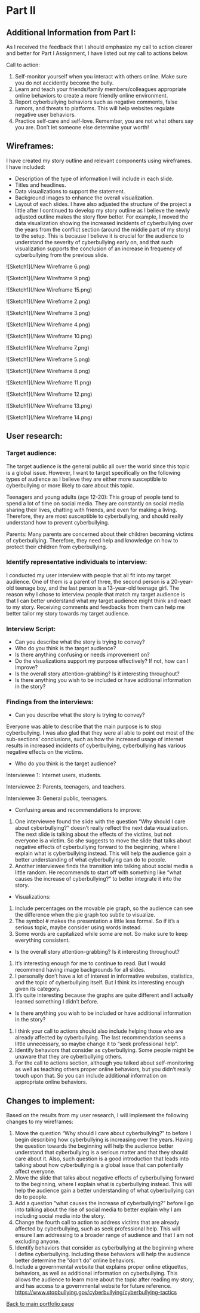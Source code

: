 # Part II

## Additional Information from Part I:
As I received the feedback that I should emphasize my call to action clearer and better for Part I Assignment, I have listed out my call to actions below.

Call to action:
1.	Self-monitor yourself when you interact with others online. Make sure you do not accidently become the bully. 
2.	Learn and teach your friends/family members/colleagues appropriate online behaviors to create a more friendly online environment.
3.	Report cyberbullying behaviors such as negative comments, false rumors, and threats to platforms. This will help websites regulate negative user behaviors.
4.	Practice self-care and self-love. Remember, you are not what others say you are. Don’t let someone else determine your worth!

## Wireframes:
I have created my story outline and relevant components using wireframes. I have included:
* Description of the type of information I will include in each slide.
* Titles and headlines.
* Data visualizations to support the statement.
* Background images to enhance the overall visualization.
* Layout of each slides. 
I have also adjusted the structure of the project a little after I continued to develop my story outline as I believe the newly adjusted outline makes the story flow better. For example, I moved the data visualization showing the increased incidents of cyberbullying over the years from the conflict section (around the middle part of my story) to the setup. This is because I believe it is crucial for the audience to understand the severity of cyberbullying early on, and that such visualization supports the conclusion of an increase in frequency of cyberbullying from the previous slide.

![Sketch1](/New Wireframe 6.png)

![Sketch1](/New Wireframe 9.png)

![Sketch1](/New Wireframe 15.png)

![Sketch1](/New Wireframe 2.png)

![Sketch1](/New Wireframe 3.png)

![Sketch1](/New Wireframe 4.png)

![Sketch1](/New Wireframe 10.png)

![Sketch1](/New Wireframe 7.png)

![Sketch1](/New Wireframe 5.png)

![Sketch1](/New Wireframe 8.png)

![Sketch1](/New Wireframe 11.png)

![Sketch1](/New Wireframe 12.png)

![Sketch1](/New Wireframe 13.png)

![Sketch1](/New Wireframe 14.png)


## User research:
### Target audience:
The target audience is the general public all over the world since this topic is a global issue. However, I want to target specifically on the following types of audience as I believe they are either more susceptible to cyberbullying or more likely to care about this topic.

Teenagers and young adults (age 12-20): This group of people tend to spend a lot of time on social media. They are constantly on social media sharing their lives, chatting with friends, and even for making a living. Therefore, they are most susceptible to cyberbullying, and should really understand how to prevent cyberbullying.

Parents: Many parents are concerned about their children becoming victims of cyberbullying. Therefore, they need help and knowledge on how to protect their children from cyberbullying. 


### Identify representative individuals to interview:
I conducted my user interview with people that all fit into my target audience. One of them is a parent of three, the second person is a 20-year-old teenage boy, and the last person is a 13-year-old teenage girl. The reason why I chose to interview people that match my target audience is that I can better understand what my target audience might think and react to my story. Receiving comments and feedbacks from them can help me better tailor my story towards my target audience.

### Interview Script:
* Can you describe what the story is trying to convey?
* Who do you think is the target audience? 
* Is there anything confusing or needs improvement on?
* Do the visualizations support my purpose effectively? If not, how can I improve?
* Is the overall story attention-grabbing? Is it interesting throughout?
* Is there anything you wish to be included or have additional information in the story?

### Findings from the interviews:
* Can you describe what the story is trying to convey?

Everyone was able to describe that the main purpose is to stop cyberbullying. I was also glad that they were all able to point out most of the sub-sections’ conclusions, such as how the increased usage of internet results in increased incidents of cyberbullying, cyberbullying has various negative effects on the victims. 

* Who do you think is the target audience? 

Interviewee 1: Internet users, students.

Interviewee 2: Parents, teenagers, and teachers. 

Interviewee 3: General public, teenagers.
* Confusing areas and recommendations to improve:
1.	One interviewee found the slide with the question “Why should I care about cyberbullying?” doesn’t really reflect the next data visualization. The next slide is talking about the effects of the victims, but not everyone is a victim. So she suggests to move the slide that talks about negative effects of cyberbullying forward to the beginning, where I explain what is cyberbullying instead. This will help the audience gain a better understanding of what cyberbullying can do to people.
2.	Another interviewee finds the transition into talking about social media a little random. He recommends to start off with something like “what causes the increase of cyberbullying?” to better integrate it into the story.

* Visualizations:
1.	Include percentages on the movable pie graph, so the audience can see the difference when the pie graph too subtle to visualize.
2.	The symbol # makes the presentation a little less formal. So if it’s a serious topic, maybe consider using words instead.
3.	Some words are capitalized while some are not. So make sure to keep everything consistent.


* Is the overall story attention-grabbing? Is it interesting throughout?
1.	It’s interesting enough for me to continue to read. But I would recommend having image backgrounds for all slides.
2.	I personally don’t have a lot of interest in informative websites, statistics, and the topic of cyberbullying itself. But I think its interesting enough given its category.
3.	It’s quite interesting because the graphs are quite different and I actually learned something I didn’t before.

* Is there anything you wish to be included or have additional information in the story?
1.	I think your call to actions should also include helping those who are already affected by cyberbullying. The last recommendation seems a little unnecessary, so maybe change it to “seek professional help”.
2.	Identify behaviors that consider as cyberbullying. Some people might be unaware that they are cyberbullying others.
3.	For the call to actions section, although you talked about self-monitoring as well as teaching others proper online behaviors, but you didn’t really touch upon that. So you can include additional information on appropriate online behaviors.

## Changes to implement:
Based on the results from my user research, I will implement the following changes to my wireframes:
1.	Move the question “Why should I care about cyberbullying?” to before I begin describing how cyberbullying is increasing over the years. Having the question towards the beginning will help the audience better understand that cyberbullying is a serious matter and that they should care about it. Also, such question is a good introduction that leads into talking about how cyberbullying is a global issue that can potentially affect everyone.
2.	Move the slide that talks about negative effects of cyberbullying forward to the beginning, where I explain what is cyberbullying instead. This will help the audience gain a better understanding of what cyberbullying can do to people.
3.	Add a question “what causes the increase of cyberbullying?” before I go into talking about the rise of social media to better explain why I am including social media into the story.
4.	Change the fourth call to action to address victims that are already affected by cyberbullying, such as seek professional help. This will ensure I am addressing to a broader range of audience and that I am not excluding anyone.
5.	Identify behaviors that consider as cyberbullying at the beginning where I define cyberbullying. Including these behaviors will help the audience better determine the “don’t do” online behaviors. 
6.	Include a governmental website that explains proper online etiquettes, behaviors, as well as additional information on cyberbullying. This allows the audience to learn more about the topic after reading my story, and has access to a governmental website for future reference.
https://www.stopbullying.gov/cyberbullying/cyberbullying-tactics



[Back to main portfolio page](/README.md)
